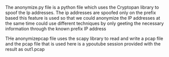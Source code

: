 The anonymize.py file is a python file which uses the Cryptopan library to spoof the Ip addresses. The ip addresses are spoofed only on the prefix based this feature is used so that 
we could anonymize the IP addresses at the same time could use different techniques by only geeting the necessary information through the known prefix IP address

THe anonymizepcap file uses the scapy library to read and write a pcap file and the pcap file that is used here is a ypoutube session provided with the result as out1.pcap
